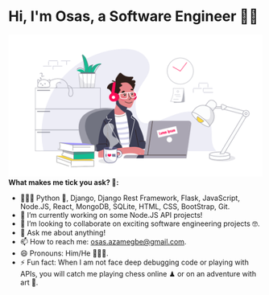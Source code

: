 # Hi, I'm Osas, a Software Engineer 👋🏾
![Image of developer](https://github.com/OsasAzamegbe/OsasAzamegbe/blob/master/images/developer_workstations.png?raw=true)
**What makes me tick you ask? 🤗:**

- 👨🏾‍💻 Python 🐍, Django, Django Rest Framework, Flask, JavaScript, Node.JS, React, MongoDB, SQLite, HTML, CSS, BootStrap, Git.
- 🔭 I’m currently working on some Node.JS API projects!
- 👯 I’m looking to collaborate on exciting software engineering projects 🤓.
- 💬 Ask me about anything!
- 📫 How to reach me: osas.azamegbe@gmail.com.
- 😄 Pronouns: Him/He 💆🏾‍♂️.
- ⚡ Fun fact: When I am not face deep debugging code or playing with APIs, you will catch me playing chess online ♟ or on an adventure with art 🎨.

